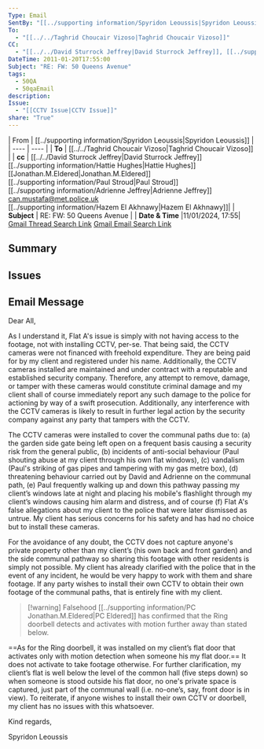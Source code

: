 ```yaml
---
Type: Email
SentBy: "[[../supporting information/Spyridon Leoussis|Spyridon Leoussis]]"
To:
  - "[[../../Taghrid Choucair Vizoso|Taghrid Choucair Vizoso]]"
CC:
  - "[[../../David Sturrock Jeffrey|David Sturrock Jeffrey]], [[../supporting information/Hattie Hughes|Hattie Hughes]], [[Jonathan.M.Eldered|Jonathan.M.Eldered]], [[../supporting information/Paul Stroud|Paul Stroud]], [[../supporting information/Adrienne Jeffrey|Adrienne Jeffrey]], can.mustafa@met.police.uk, [[../supporting information/Hazem El Akhnawy|Hazem El Akhnawy]]"
DateTime: 2011-01-20T17:55:00
Subject: "RE: FW: 50 Queens Avenue"
tags:
  - 50QA
  - 50qaEmail
description: 
Issue:
  - "[[CCTV Issue|CCTV Issue]]"
share: "True"
---
```

| From | [[../supporting information/Spyridon Leoussis|Spyridon Leoussis]] |
| ---- | ---- |
| **To** | [[../../Taghrid Choucair Vizoso|Taghrid Choucair Vizoso]] |
| **cc** | [[../../David Sturrock Jeffrey|David Sturrock Jeffrey]]<br> [[../supporting information/Hattie Hughes|Hattie Hughes]]<br> [[Jonathan.M.Eldered|Jonathan.M.Eldered]]<br> [[../supporting information/Paul Stroud|Paul Stroud]]<br> [[../supporting information/Adrienne Jeffrey|Adrienne Jeffrey]]<br> can.mustafa@met.police.uk<br> [[../supporting information/Hazem El Akhnawy|Hazem El Akhnawy]]|
| **Subject** | RE: FW: 50 Queens Avenue |
| **Date & Time** |11/01/2024, 17:55|
[Gmail Thread Search Link](https://mail.google.com/mail/u/0/#search/subject%3A(50+Queens+Avenue)+after%3A2023%2F01%2F11+before%3A2024%2F01%2F12)
[Gmail Email Search Link](https://mail.google.com/mail/u/0/#search/subject%3A(RE%3A%20FW%3A%2050%20Queens%20Avenue)%20after%3A2023%2F12%2F10%20before%3A2024%2F02%2F10)
## Summary

## Issues

## Email Message
Dear All,

As I understand it, Flat A's issue is simply with not having access to the footage, not with installing CCTV, per-se. That being said, the CCTV cameras were not financed with freehold expenditure. They are being paid for by my client and registered under his name. Additionally, the CCTV cameras installed are maintained and under contract with a reputable and established security company. Therefore, any attempt to remove, damage, or tamper with these cameras would constitute criminal damage and my client shall of course immediately report any such damage to the police for actioning by way of a swift prosecution. Additionally, any interference with the CCTV cameras is likely to result in further legal action by the security company against any party that tampers with the CCTV.

The CCTV cameras were installed to cover the communal paths due to: (a) the garden side gate being left open on a frequent basis causing a security risk from the general public, (b) incidents of anti-social behaviour (Paul shouting abuse at my client through his own flat windows), (c) vandalism (Paul's striking of gas pipes and tampering with my gas metre box), (d) threatening behaviour carried out by David and Adrienne on the communal path, (e) Paul frequently walking up and down this pathway passing my client’s windows late at night and placing his mobile's flashlight through my client’s windows causing him alarm and distress, and of course (f) Flat A's false allegations about my client to the police that were later dismissed as untrue. My client has serious concerns for his safety and has had no choice but to install these cameras.

For the avoidance of any doubt, the CCTV does not capture anyone's private property other than my client’s (his own back and front garden) and the side communal pathway so sharing this footage with other residents is simply not possible. My client has already clarified with the police that in the event of any incident, he would be very happy to work with them and share footage. If any party wishes to install their own CCTV to obtain their own footage of the communal paths, that is entirely fine with my client.

> [!warning] Falsehood
> [[../supporting information/PC Jonathan.M.Eldered|PC Eldered]] has confirmed that the Ring doorbell detects and activates with motion further away than stated below.

==As for the Ring doorbell, it was installed on my client’s flat door that activates only with motion detection when someone his my flat door.== It does not activate to take footage otherwise. For further clarification, my client’s flat is well below the level of the common hall (five steps down) so when someone is stood outside his flat door, no one's private space is captured, just part of the communal wall (i.e. no-one’s, say, front door is in view). To reiterate, if anyone wishes to install their own CCTV or doorbell, my client has no issues with this whatsoever.

Kind regards,

Spyridon Leoussis